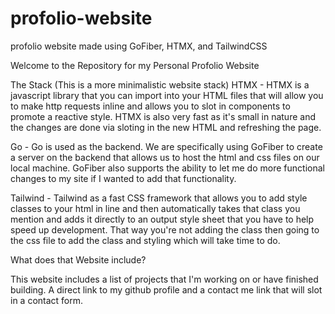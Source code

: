 # profolio-website
profolio website made using GoFiber, HTMX, and TailwindCSS

Welcome to the Repository for my Personal Profolio Website

The Stack (This is a more minimalistic website stack)
HTMX - HTMX is a javascript library that you can import into your HTML files that will allow you to make http requests inline and allows you to slot in components to promote a reactive style. HTMX is also very fast as it's small in nature and the changes are done via sloting in the new HTML and refreshing the page.

Go - Go is used as the backend. We are specifically using GoFiber to create a server on the backend that allows us to host the html and css files on our local machine. GoFiber also supports the ability to let me do more functional changes to my site if I wanted to add that functionality.

Tailwind - Tailwind as a fast CSS framework that allows you to add style classes to your html in line and then automatically takes that class you mention and adds it directly to an output style sheet that you have to help speed up development. That way you're not adding the class then going to the css file to add the class and styling which will take time to do. 

What does that Website include?

This website includes a list of projects that I'm working on or have finished building. A direct link to my github profile and a contact me link that will slot in a contact form.